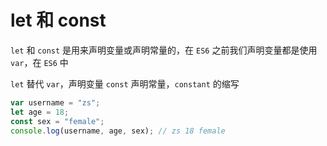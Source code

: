 # let 和 const

`let` 和 `const` 是用来声明变量或声明常量的，在 `ES6` 之前我们声明变量都是使用 `var`，在 `ES6` 中

`let` 替代 `var`，声明变量
`const` 声明常量，`constant` 的缩写

```ts
var username = "zs";
let age = 18;
const sex = "female";
console.log(username, age, sex); // zs 18 female
```